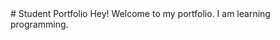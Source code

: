 <!DOCTYPE html>
<!DOCTYPE html>
<html>
<head>
	<title></title>
</head>
<body>
	# Student Portfolio
	Hey! Welcome to my portfolio.  I am learning programming.

</body>
</html>
